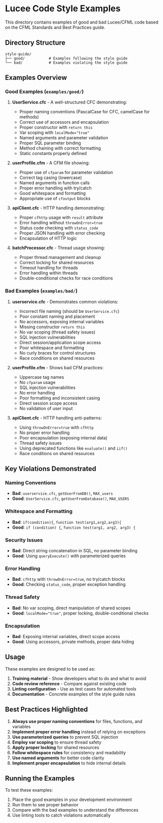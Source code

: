# Lucee Code Style Examples

This directory contains examples of good and bad Lucee/CFML code based on the CFML Standards and Best Practices guide.

## Directory Structure

```
style-guide/
├── good/           # Examples following the style guide
└── bad/            # Examples violating the style guide
```

## Examples Overview

### Good Examples (`examples/good/`)

1. **UserService.cfc** - A well-structured CFC demonstrating:
   - Proper naming conventions (PascalCase for CFC, camelCase for methods)
   - Correct use of accessors and encapsulation
   - Proper constructor with `return this`
   - Var scoping with `localMode="true"`
   - Named arguments and parameter validation
   - Proper SQL parameter binding
   - Method chaining with correct formatting
   - Static constants properly defined

2. **userProfile.cfm** - A CFM file showing:
   - Proper use of `cfparam` for parameter validation
   - Correct tag casing (lowercase)
   - Named arguments in function calls
   - Proper error handling with try/catch
   - Good whitespace and formatting
   - Appropriate use of `cfoutput` blocks

3. **apiClient.cfc** - HTTP handling demonstrating:
   - Proper `cfhttp` usage with `result` attribute
   - Error handling without `throwOnError=true`
   - Status code checking with `status_code`
   - Proper JSON handling with error checking
   - Encapsulation of HTTP logic

4. **batchProcessor.cfc** - Thread usage showing:
   - Proper thread management and cleanup
   - Correct locking for shared resources
   - Timeout handling for threads
   - Error handling within threads
   - Double-conditional checks for race conditions

### Bad Examples (`examples/bad/`)

1. **userservice.cfc** - Demonstrates common violations:
   - Incorrect file naming (should be `UserService.cfc`)
   - Poor constant naming and placement
   - No accessors, exposing internal variables
   - Missing constructor `return this`
   - No var scoping (thread safety issues)
   - SQL injection vulnerabilities
   - Direct session/application scope access
   - Poor whitespace and formatting
   - No curly braces for control structures
   - Race conditions on shared resources

2. **userProfile.cfm** - Shows bad CFM practices:
   - Uppercase tag names
   - No `cfparam` usage
   - SQL injection vulnerabilities
   - No error handling
   - Poor formatting and inconsistent casing
   - Direct session scope access
   - No validation of user input

3. **apiClient.cfc** - HTTP handling anti-patterns:
   - Using `throwOnError=true` with `cfhttp`
   - No proper error handling
   - Poor encapsulation (exposing internal data)
   - Thread safety issues
   - Using deprecated functions like `evaluate()` and `iif()`
   - Race conditions on shared resources

## Key Violations Demonstrated

### Naming Conventions
- **Bad**: `userservice.cfc`, `getUserFromDB()`, `MAX_users`
- **Good**: `UserService.cfc`, `getUserFromDatabase()`, `MAX_USERS`

### Whitespace and Formatting
- **Bad**: `if(condition){`, `function test(arg1,arg2,arg3){`
- **Good**: `if (condition) {`, `function test(arg1, arg2, arg3) {`

### Security Issues
- **Bad**: Direct string concatenation in SQL, no parameter binding
- **Good**: Using `queryExecute()` with parameterized queries

### Error Handling
- **Bad**: `cfhttp` with `throwOnError=true`, no try/catch blocks
- **Good**: Checking `status_code`, proper exception handling

### Thread Safety
- **Bad**: No var scoping, direct manipulation of shared scopes
- **Good**: `localMode="true"`, proper locking, double-conditional checks

### Encapsulation
- **Bad**: Exposing internal variables, direct scope access
- **Good**: Using accessors, private methods, proper data hiding

## Usage

These examples are designed to be used as:
1. **Training material** - Show developers what to do and what to avoid
2. **Code review reference** - Compare against existing code
3. **Linting configuration** - Use as test cases for automated tools
4. **Documentation** - Concrete examples of the style guide rules

## Best Practices Highlighted

1. **Always use proper naming conventions** for files, functions, and variables
2. **Implement proper error handling** instead of relying on exceptions
3. **Use parameterized queries** to prevent SQL injection
4. **Employ var scoping** to ensure thread safety
5. **Apply proper locking** for shared resources
6. **Follow whitespace rules** for consistency and readability
7. **Use named arguments** for better code clarity
8. **Implement proper encapsulation** to hide internal details

## Running the Examples

To test these examples:
1. Place the good examples in your development environment
2. Run them to see proper behavior
3. Compare with the bad examples to understand the differences
4. Use linting tools to catch violations automatically

